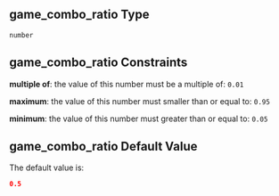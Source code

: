 ## game\_combo\_ratio Type

`number`

## game\_combo\_ratio Constraints

**multiple of**: the value of this number must be a multiple of: `0.01`

**maximum**: the value of this number must smaller than or equal to: `0.95`

**minimum**: the value of this number must greater than or equal to: `0.05`

## game\_combo\_ratio Default Value

The default value is:

```json
0.5
```
